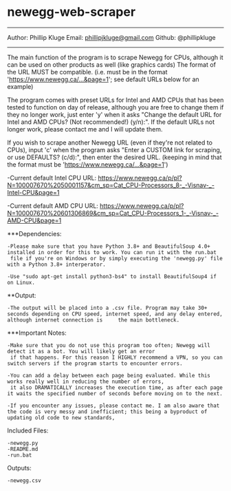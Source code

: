 # newegg-web-scraper
______________________________
Author: Phillip Kluge
Email: phillipjkluge@gmail.com
Github: @phillipkluge
______________________________

The main function of the program is to scrape Newegg for CPUs, although it can be used on other products as well (like graphics cards)
The format of the URL MUST be compatible. (i.e. must be in the format 'https://www.newegg.ca/...&page=1'; see default URLs below for an example)

The program comes with preset URLs for Intel and AMD CPUs that has been tested to function on day of release, although you are free to change them if they no longer work, just
enter 'y' when it asks "Change the default URL for Intel and AMD CPUs? (Not recommended!) (y/n):". If the default URLs not longer work, please contact me and I will update them.

If you wish to scrape another Newegg URL (even if they're not related to CPUs), input 'c' when the program asks "Enter a CUSTOM link for scraping, or use DEFAULTS? (c/d):", then enter the desired URL.
(keeping in mind that the format must be 'https://www.newegg.ca/...&page=1')


-Current default Intel CPU URL: https://www.newegg.ca/p/pl?N=100007670%2050001157&cm_sp=Cat_CPU-Processors_8-_-Visnav-_-Intel-CPU&page=1

-Current default AMD CPU URL: https://www.newegg.ca/p/pl?N=100007670%20601306869&cm_sp=Cat_CPU-Processors_1-_-Visnav-_-AMD-CPU&page=1

***Dependencies:
	
	-Please make sure that you have Python 3.8+ and BeautifulSoup 4.0+ installed in order for this to work. You can run it with the run.bat
	 file if you're on Windows or by simply executing the 'newegg.py' file with a Python 3.8+ interperator.

	-Use "sudo apt-get install python3-bs4" to install BeautifulSoup4 if on Linux.

**Output:
	
	-The output will be placed into a .csv file. Program may take 30+ seconds depending on CPU speed, internet speed, and any delay entered, although internet connection is 	 the main bottleneck.

***Important Notes:
	
	-Make sure that you do not use this program too often; Newegg will detect it as a bot. You will likely get an error
	 if that happens. For this reason I HIGHLY recommend a VPN, so you can switch servers if the program starts to encounter errors.

	-You can add a delay between each page being evaluated. While this works really well in reducing the number of errors,
	 it also DRAMATICALLY increases the execution time, as after each page it waits the specified number of seconds before moving on to the next.
	 
	-If you encounter any issues, please contact me. I am also aware that the code is very messy and inefficient; this being a byproduct of updating old code to new standards,

Included Files:
	
	-newegg.py
	-README.md
	-run.bat
	
Outputs:
	
	-newegg.csv
